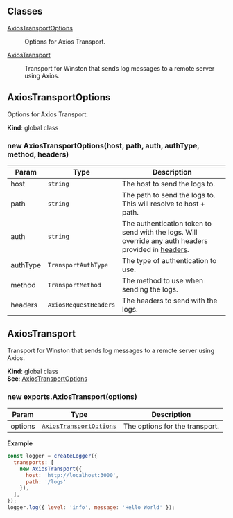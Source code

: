 ## Classes

<dl>
<dt><a href="#AxiosTransportOptions">AxiosTransportOptions</a></dt>
<dd><p>Options for Axios Transport.</p>
</dd>
<dt><a href="#AxiosTransport">AxiosTransport</a></dt>
<dd><p>Transport for Winston that sends log messages to a remote server using Axios.</p>
</dd>
</dl>

<a name="AxiosTransportOptions"></a>

## AxiosTransportOptions
Options for Axios Transport.

**Kind**: global class  
<a name="new_AxiosTransportOptions_new"></a>

### new AxiosTransportOptions(host, path, auth, authType, method, headers)

| Param | Type | Description |
| --- | --- | --- |
| host | <code>string</code> | The host to send the logs to. |
| path | <code>string</code> | The path to send the logs to. This will resolve to host + path. |
| auth | <code>string</code> | The authentication token to send with the logs. Will override any auth headers provided in [headers](headers). |
| authType | <code>TransportAuthType</code> | The type of authentication to use. |
| method | <code>TransportMethod</code> | The method to use when sending the logs. |
| headers | <code>AxiosRequestHeaders</code> | The headers to send with the logs. |

<a name="AxiosTransport"></a>

## AxiosTransport
Transport for Winston that sends log messages to a remote server using Axios.

**Kind**: global class  
**See**: [AxiosTransportOptions](#AxiosTransportOptions)  
<a name="new_AxiosTransport_new"></a>

### new exports.AxiosTransport(options)

| Param | Type | Description |
| --- | --- | --- |
| options | [<code>AxiosTransportOptions</code>](#AxiosTransportOptions) | The options for the transport. |

**Example**  
```js
const logger = createLogger({  transports: [    new AxiosTransport({      host: 'http://localhost:3000',      path: '/logs'    }),  ],});logger.log({ level: 'info', message: 'Hello World' });
```
